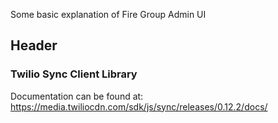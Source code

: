 Some basic explanation of Fire Group Admin UI

## Header


### Twilio Sync Client Library

Documentation can be found at:
https://media.twiliocdn.com/sdk/js/sync/releases/0.12.2/docs/